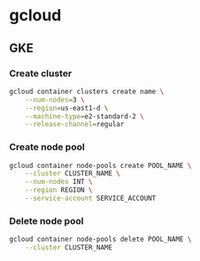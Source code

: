 # gcloud

## GKE

### Create cluster

```bash
gcloud container clusters create name \
    --num-nodes=3 \
    --region=us-east1-d \
    --machine-type=e2-standard-2 \
    --release-channel=regular
```

### Create node pool

```bash
gcloud container node-pools create POOL_NAME \
    --cluster CLUSTER_NAME \
    --num-nodes INT \
    --region REGION \
    --service-account SERVICE_ACCOUNT
```

### Delete node pool

```bash
gcloud container node-pools delete POOL_NAME \
    --cluster CLUSTER_NAME
```
